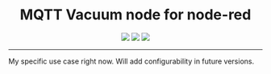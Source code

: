 <p align="center">
  <h1 align="center">MQTT Vacuum node for node-red</h1>
</p>
<p align="center">
  <a href="https://github.com/mochman/node-red-contrib-mqtt-vacuum/actions/workflows/tests.yml"><img src="https://github.com/mochman/node-red-contrib-mqtt-vacuum/actions/workflows/tests.yml/badge.svg"></a>
  <a href="https://github.com/mochman/node-red-contrib-mqtt-vacuum/blob/main/LICENSE.md"><img src="https://img.shields.io/github/license/mochman/node-red-contrib-mqtt-vacuum"></a>
  <a href="https://www.npmjs.com/package/@mochman/node-red-contrib-mqtt-vacuum"><img src="https://img.shields.io/npm/v/@mochman/node-red-contrib-mqtt-vacuum"></a>
</p>

---

My specific use case right now. Will add configurability in future versions.
